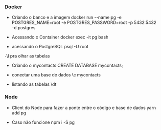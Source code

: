 ### Docker

- Criando o banco e a imagem
docker run --name pg -e POSTGRES_NAME=root -e POSTGRES_PASSWORD=root -p 5432:5432 -d postgres

- Acessando o Container
docker exec -it pg bash

- acessando o PostgreSQL
psql -U root

-\l pra olhar as tabelas

- Criando o mycontacts
CREATE DATABASE mycontacts;

- conectar uma base de dados
\c mycontacts

- listando as tabelas
\dt



### Node

- Client do Node para fazer a ponte entre o código e base de dados
yarn add pg

- Caso não funcione
npm i -S pg
